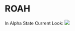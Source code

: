 # ROAH
 In Alpha State
Current Look:
![](https://media.discordapp.net/attachments/728483961722110062/728492078669234196/Screenshot_2020-07-03_at_14.05.43.png)
